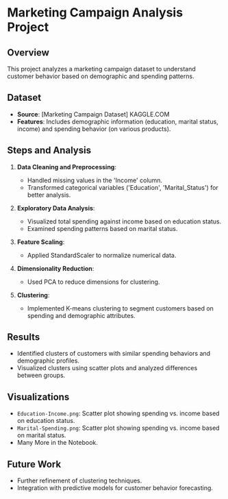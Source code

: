 # Marketing Campaign Analysis Project

## Overview
This project analyzes a marketing campaign dataset to understand customer behavior based on demographic and spending patterns.

## Dataset
- **Source**: [Marketing Campaign Dataset] KAGGLE.COM
- **Features**: Includes demographic information (education, marital status, income) and spending behavior (on various products).

## Steps and Analysis
1. **Data Cleaning and Preprocessing**:
   - Handled missing values in the 'Income' column.
   - Transformed categorical variables ('Education', 'Marital_Status') for better analysis.

2. **Exploratory Data Analysis**:
   - Visualized total spending against income based on education status.
   - Examined spending patterns based on marital status.

3. **Feature Scaling**:
   - Applied StandardScaler to normalize numerical data.

4. **Dimensionality Reduction**:
   - Used PCA to reduce dimensions for clustering.

5. **Clustering**:
   - Implemented K-means clustering to segment customers based on spending and demographic attributes.

## Results
- Identified clusters of customers with similar spending behaviors and demographic profiles.
- Visualized clusters using scatter plots and analyzed differences between groups.

## Visualizations
- `Education-Income.png`: Scatter plot showing spending vs. income based on education status.
- `Marital-Spending.png`: Scatter plot showing spending vs. income based on marital status.
- Many More in the Notebook.

## Future Work
- Further refinement of clustering techniques.
- Integration with predictive models for customer behavior forecasting.


